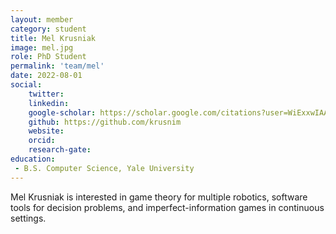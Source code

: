 ```yaml
---
layout: member
category: student
title: Mel Krusniak
image: mel.jpg
role: PhD Student
permalink: 'team/mel'
date: 2022-08-01
social:
    twitter:
    linkedin:
    google-scholar: https://scholar.google.com/citations?user=WiExxwIAAAAJ&hl=en&oi=ao
    github: https://github.com/krusnim
    website:
    orcid: 
    research-gate: 
education:
 - B.S. Computer Science, Yale University
---
```

Mel Krusniak is interested in game theory for
multiple robotics, software tools for decision problems, and imperfect-information games in
continuous settings.



